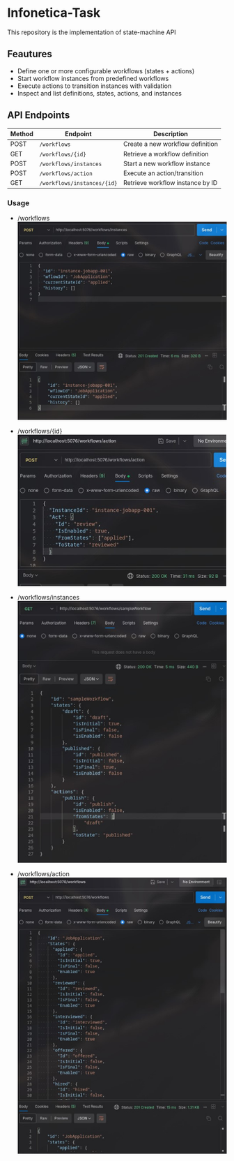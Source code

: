 # Infonetica-Task
This repository is the implementation of state-machine API


## Feautures

- Define one or more configurable workflows (states + actions)
- Start workflow instances from predefined workflows
- Execute actions to transition instances with validation
- Inspect and list definitions, states, actions, and instances 

## API Endpoints
| Method | Endpoint                                 | Description                       |
|--------|------------------------------------------|-----------------------------------|
| POST   | `/workflows`                             | Create a new workflow definition  |
| GET    | `/workflows/{id}`                        | Retrieve a workflow definition    |
| POST   | `/workflows/instances`                   | Start a new workflow instance     |
| POST   | `/workflows/action`                      | Execute an action/transition      |
| GET    | `/workflows/instances/{id}`              | Retrieve  workflow instance by ID |

### Usage

- /workflows
![/workflows](images/1.png)

- /workflows/{id}
![/workflows/{id}](images/2.png)

- /workflows/instances
![/workflows/instances](images/3.png)

- /workflows/action
![/workflows/action](images/4.png)